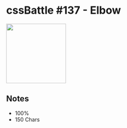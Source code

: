 # cssBattle #137 - Elbow

<img src="https://cssbattle.dev/targets/138@2x.png" width="160">

## Notes

- 100%
- 150 Chars
